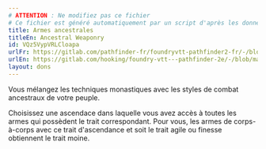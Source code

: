 ```yaml
---
# ATTENTION : Ne modifiez pas ce fichier
# Ce fichier est généré automatiquement par un script d'après les données du module Foundry VTT officiel et de sa traduction
title: Armes ancestrales
titleEn: Ancestral Weaponry
id: VQz5VypVRLCloapa
urlFr: https://gitlab.com/pathfinder-fr/foundryvtt-pathfinder2-fr/-/blob/master/data/feats/VQz5VypVRLCloapa.htm
urlEn: https://gitlab.com/hooking/foundry-vtt---pathfinder-2e/-/blob/master/packs/data/feats.db/ancestral-weaponry.json
layout: dons
---
```

Vous mélangez les techniques monastiques avec les styles de combat ancestraux de votre peuple.

Choisissez une ascendace dans laquelle vous avez accès à toutes les armes qui possèdent le trait correspondant. Pour vous, les armes de corps-à-corps avec ce trait d'ascendance et soit le trait agile ou finesse obtiennent le trait moine.
